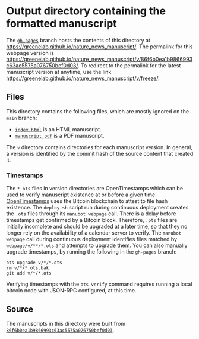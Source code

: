# Output directory containing the formatted manuscript

The [`gh-pages`](https://github.com/greenelab/nature_news_manuscript/tree/gh-pages) branch hosts the contents of this directory at <https://greenelab.github.io/nature_news_manuscript/>.
The permalink for this webpage version is <https://greenelab.github.io/nature_news_manuscript/v/86f6b0ea1b9866993c63ac5575a076750bef0d03/>.
To redirect to the permalink for the latest manuscript version at anytime, use the link <https://greenelab.github.io/nature_news_manuscript/v/freeze/>.

## Files

This directory contains the following files, which are mostly ignored on the `main` branch:

+ [`index.html`](index.html) is an HTML manuscript.
+ [`manuscript.pdf`](manuscript.pdf) is a PDF manuscript.

The `v` directory contains directories for each manuscript version.
In general, a version is identified by the commit hash of the source content that created it.

### Timestamps

The `*.ots` files in version directories are OpenTimestamps which can be used to verify manuscript existence at or before a given time.
[OpenTimestamps](https://opentimestamps.org/) uses the Bitcoin blockchain to attest to file hash existence.
The `deploy.sh` script run during continuous deployment creates the `.ots` files through its `manubot webpage` call.
There is a delay before timestamps get confirmed by a Bitcoin block.
Therefore, `.ots` files are initially incomplete and should be upgraded at a later time, so that they no longer rely on the availability of a calendar server to verify.
The `manubot webpage` call during continuous deployment identifies files matched by `webpage/v/**/*.ots` and attempts to upgrade them.
You can also manually upgrade timestamps, by running the following in the `gh-pages` branch:

```shell
ots upgrade v/*/*.ots
rm v/*/*.ots.bak
git add v/*/*.ots
```

Verifying timestamps with the `ots verify` command requires running a local bitcoin node with JSON-RPC configured, at this time.

## Source

The manuscripts in this directory were built from
[`86f6b0ea1b9866993c63ac5575a076750bef0d03`](https://github.com/greenelab/nature_news_manuscript/commit/86f6b0ea1b9866993c63ac5575a076750bef0d03).

